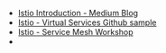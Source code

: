 * [Istio Introduction - Medium Blog](https://medium.com/google-cloud/back-to-microservices-with-istio-p1-827c872daa53)
* [Istio - Virtual Services Github sample](https://github.com/infracloudio/sockshop-istio/blob/master/1-sock-shop-install/3-virtual-services-all.yaml)
* [Istio - Service Mesh Workshop](https://www.istioworkshop.io/09-traffic-management/01-ingress-gateway/)
* 

